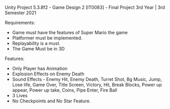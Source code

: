 Unity Project 5.3.8f2 - Game Design 2 [IT0083] - Final Project 3rd Year | 3rd Semester 2021

Requirements:

- Game must have the features of Super Mario the game
- Platformer must be implemented.
- Replayability is a must.
- The Game Must be in 3D



Features:
- Only Player has Animation
- Explosion Effects on Enemy Death 
- Sound Effects - Enemy Hit, Enemy Death, Turret Shot, Bg Music, Jump, Lose life, Game Over, Title Screen, Victory, Hit, Break Blocks, Power up appear, Power up take, Coins, Pipe Enter, Fire Ball
- 3 Lives
- No Checkpoints and No Star Feature.
